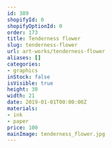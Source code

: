 ```yaml
---
id: 389
shopifyId: 0
shopifyOptionId: 0
order: 173
title: Tenderness flower
slug: tenderness-flower
url: art-works/tenderness-flower
aliases: []
categories:
- graphics
inStock: false
isVisible: true
height: 30
width: 21
date: 2019-01-01T00:00:00Z
materials:
- ink
- paper
price: 100
mainImage: tenderness_flower.jpg
---
```

